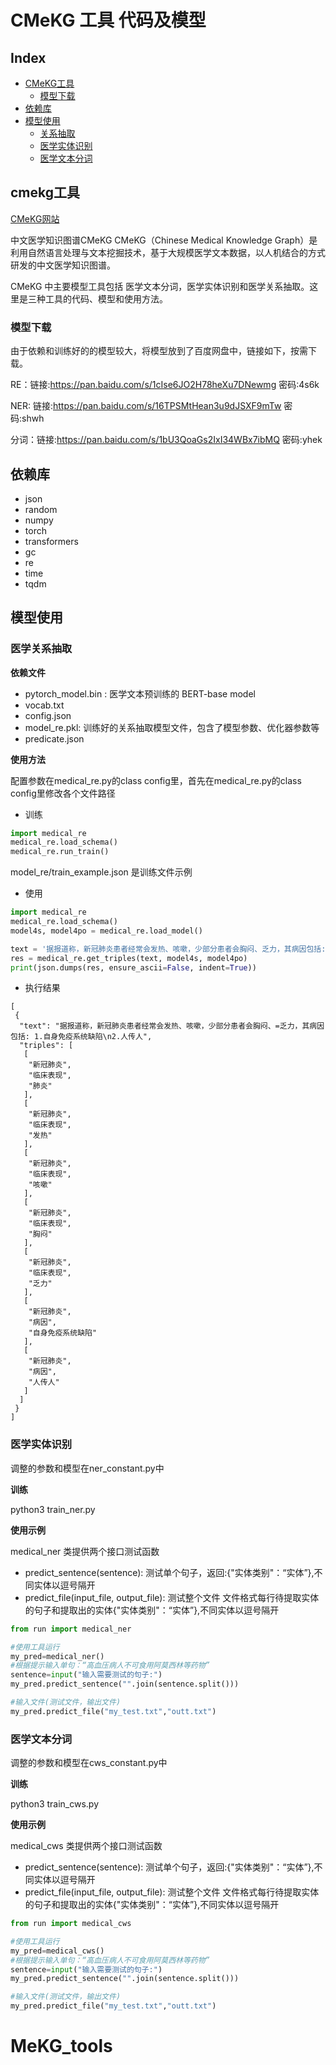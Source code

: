 # CMeKG 工具 代码及模型


Index
---
<!-- TOC -->

- [CMeKG工具](#cmekg工具)
  - [模型下载](#模型下载)
- [依赖库](#依赖库)
- [模型使用](#模型使用)
  - [关系抽取](#医学关系抽取)
  - [医学实体识别](#医学实体识别)
  - [医学文本分词](#医学文本分词)


<!-- /TOC -->


## cmekg工具

[CMeKG网站](https://cmekg.pcl.ac.cn/)

中文医学知识图谱CMeKG
CMeKG（Chinese Medical Knowledge Graph）是利用自然语言处理与文本挖掘技术，基于大规模医学文本数据，以人机结合的方式研发的中文医学知识图谱。

CMeKG 中主要模型工具包括 医学文本分词，医学实体识别和医学关系抽取。这里是三种工具的代码、模型和使用方法。

### 模型下载

由于依赖和训练好的的模型较大，将模型放到了百度网盘中，链接如下，按需下载。

RE：链接:https://pan.baidu.com/s/1cIse6JO2H78heXu7DNewmg  密码:4s6k


NER: 链接:https://pan.baidu.com/s/16TPSMtHean3u9dJSXF9mTw  密码:shwh


分词：链接:https://pan.baidu.com/s/1bU3QoaGs2IxI34WBx7ibMQ  密码:yhek

## 依赖库

- json
- random
- numpy
- torch
- transformers
- gc
- re
- time
- tqdm

## 模型使用

### 医学关系抽取

**依赖文件**

-  pytorch_model.bin : 医学文本预训练的 BERT-base model
-  vocab.txt
-  config.json
-  model_re.pkl: 训练好的关系抽取模型文件，包含了模型参数、优化器参数等
-  predicate.json 

**使用方法**

配置参数在medical_re.py的class config里，首先在medical_re.py的class config里修改各个文件路径

- 训练

```python
import medical_re
medical_re.load_schema()
medical_re.run_train()
```

model_re/train_example.json 是训练文件示例

- 使用

```python
import medical_re
medical_re.load_schema()
model4s, model4po = medical_re.load_model()

text = '据报道称，新冠肺炎患者经常会发热、咳嗽，少部分患者会胸闷、乏力，其病因包括: 1.自身免疫系统缺陷\n2.人传人。'  # content是输入的一段文字
res = medical_re.get_triples(text, model4s, model4po)
print(json.dumps(res, ensure_ascii=False, indent=True))
```

- 执行结果

```
[
 {
  "text": "据报道称，新冠肺炎患者经常会发热、咳嗽，少部分患者会胸闷、=乏力，其病因包括: 1.自身免疫系统缺陷\n2.人传人",
  "triples": [
   [
    "新冠肺炎",
    "临床表现",
    "肺炎"
   ],
   [
    "新冠肺炎",
    "临床表现",
    "发热"
   ],
   [
    "新冠肺炎",
    "临床表现",
    "咳嗽"
   ],
   [
    "新冠肺炎",
    "临床表现",
    "胸闷"
   ],
   [
    "新冠肺炎",
    "临床表现",
    "乏力"
   ],
   [
    "新冠肺炎",
    "病因",
    "自身免疫系统缺陷"
   ],
   [
    "新冠肺炎",
    "病因",
    "人传人"
   ]
  ]
 }
]
```

### 医学实体识别

调整的参数和模型在ner_constant.py中

**训练**

python3 train_ner.py


**使用示例**


medical_ner 类提供两个接口测试函数

- predict_sentence(sentence): 测试单个句子，返回:{"实体类别"：“实体”},不同实体以逗号隔开
- predict_file(input_file, output_file): 测试整个文件
文件格式每行待提取实体的句子和提取出的实体{"实体类别"：“实体”},不同实体以逗号隔开

```python
from run import medical_ner

#使用工具运行
my_pred=medical_ner()
#根据提示输入单句：“高血压病人不可食用阿莫西林等药物”
sentence=input("输入需要测试的句子:")
my_pred.predict_sentence("".join(sentence.split()))

#输入文件(测试文件，输出文件)
my_pred.predict_file("my_test.txt","outt.txt")
```

### 医学文本分词

调整的参数和模型在cws_constant.py中

**训练**

python3 train_cws.py


**使用示例**


medical_cws 类提供两个接口测试函数

- predict_sentence(sentence): 测试单个句子，返回:{"实体类别"：“实体”},不同实体以逗号隔开
- predict_file(input_file, output_file): 测试整个文件
文件格式每行待提取实体的句子和提取出的实体{"实体类别"：“实体”},不同实体以逗号隔开

```python
from run import medical_cws

#使用工具运行
my_pred=medical_cws()
#根据提示输入单句：“高血压病人不可食用阿莫西林等药物”
sentence=input("输入需要测试的句子:")
my_pred.predict_sentence("".join(sentence.split()))

#输入文件(测试文件，输出文件)
my_pred.predict_file("my_test.txt","outt.txt")
```


# MeKG_tools
